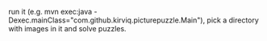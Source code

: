 run it (e.g. mvn exec:java -Dexec.mainClass="com.github.kirviq.picturepuzzle.Main"), pick a directory with images in it and solve puzzles.